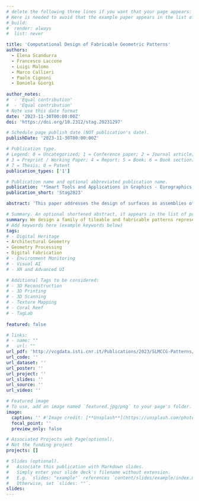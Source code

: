 ```yaml
---
# delete the following three lines if you want that your page appears:
# Here is needed to avoid that the example paper appears in the list of publications
#_build:
#  render: always
#  list: never

title: 'Computational Design of Fabricable Geometric Patterns'
authors:
  - Elena Scandurra
  - Francesco Laccone
  - Luigi Malomo
  - Marco Callieri
  - Paolo Cignoni
  - Daniela Giorgi
  
author_notes:
#  - 'Equal contribution'
#  - 'Equal contribution'
# Note use this date format
date: '2023-11-30T00:00:00Z'
doi: 'https://doi.org/10.2312/stag.20231297'

# Schedule page publish date (NOT publication's date).
publishDate: '2023-11-30T00:00:00Z'

# Publication type.
# Legend: 0 = Uncategorized; 1 = Conference paper; 2 = Journal article;
# 3 = Preprint / Working Paper; 4 = Report; 5 = Book; 6 = Book section;
# 7 = Thesis; 8 = Patent
publication_types: ['1']

# Publication name and optional abbreviated publication name.
publication: '*Smart Tools and Applications in Graphics - Eurographics Italian Chapter Conference*'
publication_short: 'Stag2023'

abstract: 'This paper addresses the design of surfaces as assemblies of geometric patterns with predictable performance in response to mechanical stimuli. We design a family of tileable and fabricable patterns represented as triangle meshes, which can be assembled for creating surface tessellations. First, a regular recursive subdivision of the planar space generates different geometric configurations for candidate patterns, having interesting and varied aesthetic properties. Then, a refinement step addresses manufacturability by solving for non-manifold configurations and sharp angles which would produce disconnected or fragile patterns. We simulate our patterns to evaluate their mechanical response when loaded in different scenarios targeting out-of-plane bending. Through a simple browsing interface, we show that our patterns span a variety of different bending behaviors. The result is a library of patterns with varied aesthetics and predefined mechanical behavior, to use for the direct design of mechanical metamaterials. To assess the feasibility of our approach, we show a pair of fabricated 3D objects with different curvatures.'

# Summary. An optional shortened abstract, it appears in the list of publications.
summary: We design a family of tileable and fabricable patterns represented as triangle meshes, which can be assembled for creating surface tessellations.
# Add keywords here (example keywords below)
tags:
# - Digital Heritage 
- Architectural Geometry
- Geometry Processing 
- Digital Fabrication
# - Environment Monitoring
# - Visual AI
# - XR and Advanced UI

# Additional Tags to be considered: 
# - 3D Reconstruction
# - 3D Printing
# - 3D Scanning
# - Texture Mapping
# - Coral Reef
# - TagLab
 
featured: false

# links:
# - name: ""
#   url: ""
url_pdf: 'http://vcgdata.isti.cnr.it/Publications/2023/SLMCCG-Patterns/ScandurraEtAl_Stag23.pdf'
url_code: ''
url_dataset: ''
url_poster: ''
url_project: ''
url_slides: ''
url_source: ''
url_video: ''

# Featured image
# To use, add an image named `featured.jpg/png` to your page's folder.
image:
  caption: '' #'Image credit: [**Unsplash**](https://unsplash.com/photos/jdD8gXaTZsc)'
  focal_point: ''
  preview_only: false

# Associated Projects web Page(optional).
# Not the funding project
projects: []

# Slides (optional).
#   Associate this publication with Markdown slides.
#   Simply enter your slide deck's filename without extension.
#   E.g. `slides: "example"` references `content/slides/example/index.md`.
#   Otherwise, set `slides: ""`.
slides:
---
```

<!-- Supplementary notes can be added here, including [code and math](https://wowchemy.com/docs/content/writing-markdown-latex/). -->
